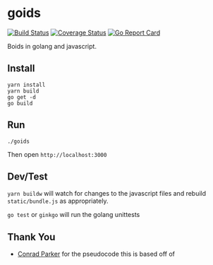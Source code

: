 goids
=====
[![Build Status](https://travis-ci.org/taybin/goids.svg?branch=master)](https://travis-ci.org/taybin/goids)
[![Coverage Status](https://coveralls.io/repos/github/taybin/goids/badge.svg?branch=master)](https://coveralls.io/github/taybin/goids?branch=master)
[![Go Report Card](https://goreportcard.com/badge/github.com/taybin/goids)](https://goreportcard.com/report/github.com/taybin/goids)

Boids in golang and javascript.

Install
-------
```
yarn install
yarn build
go get -d
go build
```

Run
---
```
./goids
```

Then open `http://localhost:3000`

Dev/Test
--------
`yarn buildw` will watch for changes to the javascript files and rebuild
`static/bundle.js` as appropriately.

`go test` or `ginkgo` will run the golang unittests

Thank You
---------
* [Conrad Parker](http://www.kfish.org/boids/pseudocode.html) for the pseudocode this is based off of

